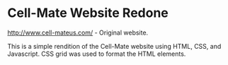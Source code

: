 # Cell-Mate Website Redone
http://www.cell-mateus.com/ - Original website.

This is a simple rendition of the Cell-Mate website using HTML, CSS, and Javascript. 
CSS grid was used to format the HTML elements.
